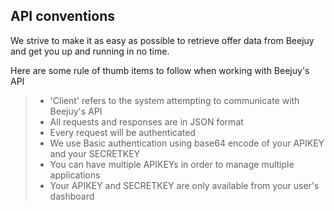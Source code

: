 ## API conventions
We strive to make it as easy as possible to retrieve offer data from Beejuy and get you up and running in no time.

Here are some rule of thumb items to follow when working with Beejuy's API

> + 'Client' refers to the system attempting to communicate with Beejuy's API
> + All requests and responses are in JSON format
> + Every request will be authenticated
> + We use Basic authentication using base64 encode of your APIKEY and your SECRETKEY
> + You can have multiple APIKEYs in order to manage multiple applications
> + Your APIKEY and SECRETKEY are only available from your user's dashboard
